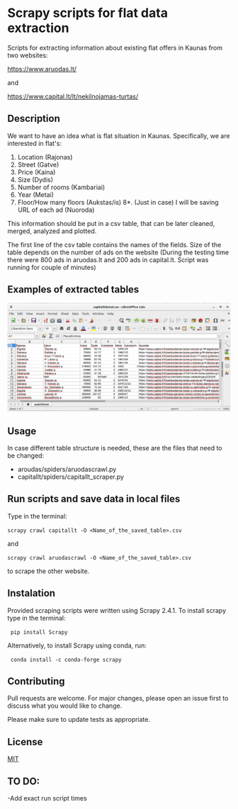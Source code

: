 # Scrapy scripts for flat data extraction

Scripts for extracting information about existing flat offers in Kaunas from two websites:

https://www.aruodas.lt/

and

https://www.capital.lt/lt/nekilnojamas-turtas/


## Description

We want to have an idea what is flat situation in Kaunas. Specifically, we are interested in flat's:
1. Location (Rajonas)
2. Street (Gatve)
3. Price (Kaina)
4. Size (Dydis)
5. Number of rooms (Kambariai)
6. Year (Metai)
7. Floor/How many floors (Aukstas/is)
8*. (Just in case) I will be saving URL of each ad (Nuoroda) 

This information should be put in a csv table, that can be later cleaned, merged, analyzed and plotted.

The first line of the csv table contains the names of the fields. Size of the table depends on the number of ads on the website (During the testing time there were 800 ads in aruodas.lt and 200 ads in capital.lt. Script was running for couple of minutes)

## Examples of extracted tables

![Alt text](/Screenshot_of_table.png?raw=true "Screenshot of extracted table")


## Usage

In case different table structure is needed, these are the files that need to be changed:

* aroudas/spiders/aruodascrawl.py 
* capitallt/spiders/capitallt_scraper.py

## Run scripts and save data in local files

Type in the terminal:

`scrapy crawl capitallt -O <Name_of_the_saved_table>.csv`

and  

`scrapy crawl aruodascrawl -O <Name_of_the_saved_table>.csv`

to scrape the other website.

## Instalation

Provided scraping scripts were written using Scrapy 2.4.1. To install scrapy type in the terminal:

` pip install Scrapy`

Alternatively, to install Scrapy using conda, run:

` conda install -c conda-forge scrapy`

## Contributing
Pull requests are welcome. For major changes, please open an issue first to discuss what you would like to change.

Please make sure to update tests as appropriate.

## License
[MIT](https://choosealicense.com/licenses/mit/)


## TO DO:
-Add exact run script times